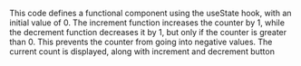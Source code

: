 This code defines a functional component using the useState hook, with an initial value of 0. The increment function increases the counter by 1, while the decrement function decreases it by 1, but only if the counter is greater than 0. This prevents the counter from going into negative values. The current count is displayed, along with increment and decrement button
